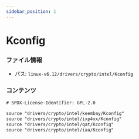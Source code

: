 ```yaml
---
sidebar_position: 1
---
```

# Kconfig

### ファイル情報

- パス: `linux-v6.12/drivers/crypto/intel/Kconfig`

### コンテンツ

```txt
# SPDX-License-Identifier: GPL-2.0

source "drivers/crypto/intel/keembay/Kconfig"
source "drivers/crypto/intel/ixp4xx/Kconfig"
source "drivers/crypto/intel/qat/Kconfig"
source "drivers/crypto/intel/iaa/Kconfig"

```
